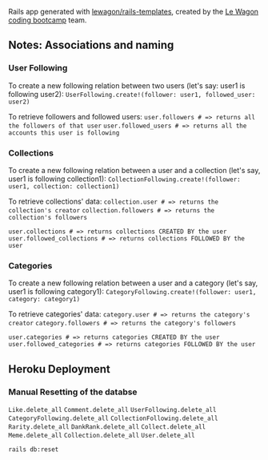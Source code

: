 Rails app generated with [lewagon/rails-templates](https://github.com/lewagon/rails-templates), created by the [Le Wagon coding bootcamp](https://www.lewagon.com) team.


## Notes: Associations and naming

### User Following
To create a new following relation between two users (let's say: user1 is following user2):
```UserFollowing.create!(follower: user1, followed_user: user2)```

To retrieve followers and followed users:
```user.followers # => returns all the followers of that user```
```user.followed_users # => returns all the accounts this user is following```

### Collections
To create a new following relation between a user and a collection (let's say, user1 is following collection1):
```CollectionFollowing.create!(follower: user1, collection: collection1)```

To retrieve collections' data:
```collection.user # => returns the collection's creator```
```collection.followers # => returns the collection's followers```

```user.collections # => returns collections CREATED BY the user```
```user.followed_collections # => returns collections FOLLOWED BY the user```

### Categories
To create a new following relation between a user and a category (let's say, user1 is following category1):
```CategoryFollowing.create!(follower: user1, category: category1)```

To retrieve categories' data:
```category.user # => returns the category's creator```
```category.followers # => returns the category's followers```

```user.categories # => returns categories CREATED BY the user```
```user.followed_categories # => returns categories FOLLOWED BY the user```

## Heroku Deployment
### Manual Resetting of the databse
```Like.delete_all```
```Comment.delete_all```
```UserFollowing.delete_all```
```CategoryFollowing.delete_all```
```CollectionFollowing.delete_all```
```Rarity.delete_all```
```DankRank.delete_all```
```Collect.delete_all```
```Meme.delete_all```
```Collection.delete_all```
```User.delete_all```

```rails db:reset```
